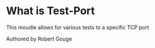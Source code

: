 # What is Test-Port

This moudle allows for various tests to a specific TCP port

Authored by Robert Gouge
